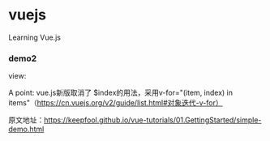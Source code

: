 # vuejs
Learning Vue.js

### demo2

view: 

A point: vue.js新版取消了 $index的用法，采用v-for="(item, index) in items"（https://cn.vuejs.org/v2/guide/list.html#对象迭代-v-for）

原文地址：https://keepfool.github.io/vue-tutorials/01.GettingStarted/simple-demo.html
